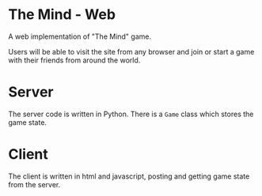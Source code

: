 # The Mind - Web
A web implementation of "The Mind" game.

Users will be able to visit the site from any browser and join or start a game with their friends from around the world.

# Server
The server code is written in Python. There is a `Game` class which stores the game state.

# Client
The client is written in html and javascript, posting and getting game state from the server.
